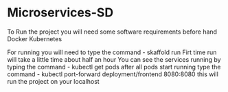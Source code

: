 # Microservices-SD

To Run the project you will need some software requirements before hand
Docker
Kubernetes

For running you will need to type the command -  skaffold run
Firt time run will take a little time about half an hour
You can see the services running by typing the command -  kubectl get pods
 after all pods start running type the command -  kubectl port-forward deployment/frontend 8080:8080
 this will run the project on your localhost
